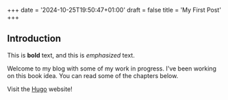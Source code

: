 +++
date = '2024-10-25T19:50:47+01:00'
draft = false
title = 'My First Post'
+++

## Introduction

This is **bold** text, and this is *emphasized* text.

Welcome to my blog with some of my work in progress. I've been working on this book idea. You can read some of the chapters below.

Visit the [Hugo](https://gohugo.io) website!